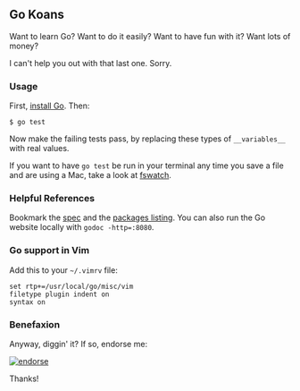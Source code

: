 ## Go Koans

Want to learn Go? Want to do it easily? Want to have fun with it? Want lots of money?

I can't help you out with that last one. Sorry.

### Usage

First, [install Go](http://code.google.com/p/go/downloads/list). Then:

    $ go test

Now make the failing tests pass, by replacing these types of `__variables__` with real values.

If you want to have `go test` be run in your terminal any time you save a file and
are using a Mac, take a look at [fswatch](http://github.com/sdegutis/fswatch).

### Helpful References

Bookmark the [spec](http://golang.org/ref/spec) and the
[packages listing](http://golang.org/pkg/). You can also
run the Go website locally with `godoc -http=:8080`.

### Go support in Vim

Add this to your `~/.vimrv` file:

    set rtp+=/usr/local/go/misc/vim
    filetype plugin indent on
    syntax on

### Benefaxion

Anyway, diggin' it? If so, endorse me:

[![endorse](http://api.coderwall.com/sdegutis/endorse.png)](http://coderwall.com/sdegutis)

Thanks!
